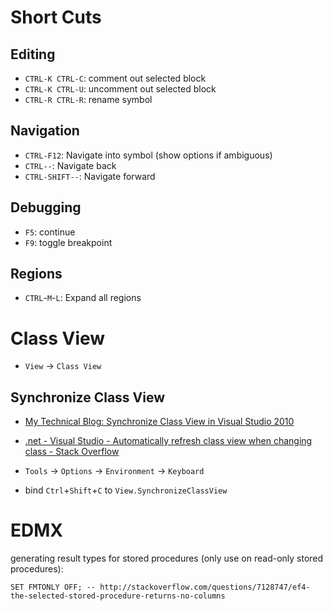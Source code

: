 

Short Cuts
==========

Editing
-------


* `CTRL-K CTRL-C`: comment out selected block
* `CTRL-K CTRL-U`: uncomment out selected block
* `CTRL-R CTRL-R`: rename symbol

Navigation
----------

* `CTRL-F12`: Navigate into symbol (show options if ambiguous)
* `CTRL--`: Navigate back
* `CTRL-SHIFT--`: Navigate forward


Debugging
---------

* `F5`: continue
* `F9`: toggle breakpoint


Regions
-------

* `CTRL`-`M`-`L`: Expand all regions

Class View
==========

* `View` -> `Class View`

Synchronize Class View
----------------------

* [My Technical Blog: Synchronize Class View in Visual Studio 2010](http://techshangrila.blogspot.com.au/2014/05/synchronize-class-view-in-visual-studio.html)
* [.net - Visual Studio - Automatically refresh class view when changing class - Stack Overflow](http://stackoverflow.com/questions/546113/visual-studio-automatically-refresh-class-view-when-changing-class)



* `Tools` -> `Options` -> `Environment` -> `Keyboard`
* bind `Ctrl`+`Shift`+`C` to `View.SynchronizeClassView`



EDMX
====

generating result types for stored procedures (only use on read-only stored procedures):
```
SET FMTONLY OFF; -- http://stackoverflow.com/questions/7128747/ef4-the-selected-stored-procedure-returns-no-columns
```

